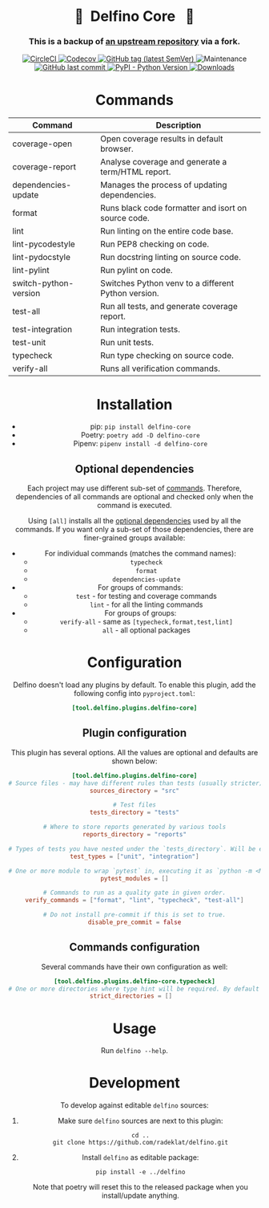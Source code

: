 <div align="center"> 
<h1 style="border-bottom: none;"> 🔌&nbsp;&nbsp;Delfino Core&nbsp;&nbsp; 🔌</h1>
<h3>This is a backup of <a href="https://github.com/radeklat/delfino-core">an upstream repository</a> via a fork.</h3>

<p align="center">
    <a href="https://app.circleci.com/pipelines/github/radeklat/delfino-core?branch=main">
        <img alt="CircleCI" src="https://img.shields.io/circleci/build/github/radeklat/delfino-core">
    </a>
    <a href="https://app.codecov.io/gh/radeklat/delfino-core/">
        <img alt="Codecov" src="https://img.shields.io/codecov/c/github/radeklat/delfino-core">
    </a>
    <a href="https://github.com/radeklat/delfino-core/tags">
        <img alt="GitHub tag (latest SemVer)" src="https://img.shields.io/github/tag/radeklat/delfino-core">
    </a>
    <img alt="Maintenance" src="https://img.shields.io/maintenance/yes/2022">
    <a href="https://github.com/radeklat/delfino-core/commits/main">
        <img alt="GitHub last commit" src="https://img.shields.io/github/last-commit/radeklat/delfino-core">
    </a>
    <a href="https://www.python.org/doc/versions/">
        <img alt="PyPI - Python Version" src="https://img.shields.io/pypi/pyversions/delfino-core">
    </a>
    <a href="https://pypistats.org/packages/delfino-core">
        <img alt="Downloads" src="https://img.shields.io/pypi/dm/delfino-core">
    </a>
</p>

# Commands
  
| Command               | Description                                         |
|-----------------------|-----------------------------------------------------|
| coverage-open         | Open coverage results in default browser.           |
| coverage-report       | Analyse coverage and generate a term/HTML report.   |
| dependencies-update   | Manages the process of updating dependencies.       |
| format                | Runs black code formatter and isort on source code. |
| lint                  | Run linting on the entire code base.                |
| lint-pycodestyle      | Run PEP8 checking on code.                          |
| lint-pydocstyle       | Run docstring linting on source code.               |
| lint-pylint           | Run pylint on code.                                 |
| switch-python-version | Switches Python venv to a different Python version. |
| test-all              | Run all tests, and generate coverage report.        |
| test-integration      | Run integration tests.                              |
| test-unit             | Run unit tests.                                     |
| typecheck             | Run type checking on source code.                   |
| verify-all            | Runs all verification commands.                     |

# Installation

- pip: `pip install delfino-core`
- Poetry: `poetry add -D delfino-core`
- Pipenv: `pipenv install -d delfino-core`

## Optional dependencies

Each project may use different sub-set of [commands](#commands). Therefore, dependencies of all commands are optional and checked only when the command is executed.

Using `[all]` installs all the [optional dependencies](https://setuptools.pypa.io/en/latest/userguide/dependency_management.html#optional-dependencies) used by all the commands. If you want only a sub-set of those dependencies, there are finer-grained groups available:

- For individual commands (matches the command names):
  - `typecheck`
  - `format`
  - `dependencies-update`
- For groups of commands:
  - `test` - for testing and coverage commands
  - `lint` - for all the linting commands
- For groups of groups:
  - `verify-all` - same as `[typecheck,format,test,lint]`
  - `all` - all optional packages

# Configuration

Delfino doesn't load any plugins by default. To enable this plugin, add the following config into `pyproject.toml`:

```toml
[tool.delfino.plugins.delfino-core]

```

## Plugin configuration

This plugin has several options. All the values are optional and defaults are shown below: 

```toml
[tool.delfino.plugins.delfino-core]
# Source files - may have different rules than tests (usually stricter)
sources_directory = "src"

# Test files
tests_directory = "tests"

# Where to store reports generated by various tools
reports_directory = "reports"

# Types of tests you have nested under the `tests_directory`. Will be executed in given order.
test_types = ["unit", "integration"]

# One or more module to wrap `pytest` in, executing it as `python -m <MODULE> pytest ...`
pytest_modules = []

# Commands to run as a quality gate in given order.
verify_commands = ["format", "lint", "typecheck", "test-all"]

# Do not install pre-commit if this is set to true.
disable_pre_commit = false
```

## Commands configuration

Several commands have their own configuration as well:

```toml
[tool.delfino.plugins.delfino-core.typecheck]
# One or more directories where type hint will be required. By default they are optional.
strict_directories = []  
```

# Usage

Run `delfino --help`.

# Development

To develop against editable `delfino` sources:

1. Make sure `delfino` sources are next to this plugin:
    ```shell
    cd ..
    git clone https://github.com/radeklat/delfino.git
    ```
2. Install `delfino` as editable package:
    ```shell
    pip install -e ../delfino
    ```
   Note that poetry will reset this to the released package when you install/update anything.
